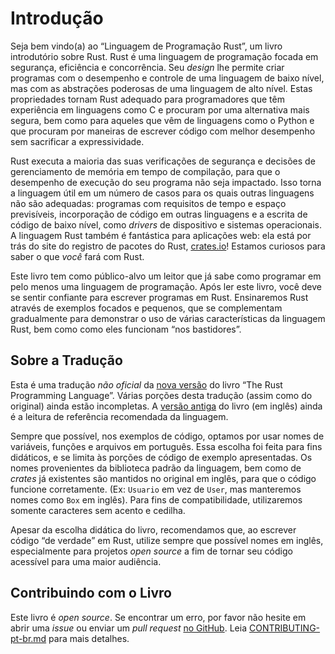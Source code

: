 # Introdução

Seja bem vindo(a) ao “Linguagem de Programação Rust”, um livro introdutório
sobre Rust. Rust é uma linguagem de programação focada em segurança, eficiência
e concorrência. Seu *design* lhe permite criar programas com o desempenho e
controle de uma linguagem de baixo nível, mas com as abstrações poderosas de uma
linguagem de alto nível. Estas propriedades tornam Rust adequado para
programadores que têm experiência em linguagens como C e procuram por uma
alternativa mais segura, bem como para aqueles que vêm de linguagens como o
Python e que procuram por maneiras de escrever código com melhor desempenho sem
sacrificar a expressividade.

Rust executa a maioria das suas verificações de segurança e decisões de
gerenciamento de memória em tempo de compilação, para que o desempenho de
execução do seu programa não seja impactado. Isso torna a linguagem útil em um
número de casos para os quais outras linguagens não são adequadas: programas com
requisitos de tempo e espaço previsíveis, incorporação de código em outras
linguagens e a escrita de código de baixo nível, como *drivers* de dispositivo e
sistemas operacionais. A linguagem Rust também é fantástica para aplicações web:
ela está por trás do site do registro de pacotes do Rust, [crates.io]! Estamos
curiosos para saber o que *você* fará com Rust.

[crates.io]: https://crates.io/

Este livro tem como público-alvo um leitor que já sabe como programar em pelo
menos uma linguagem de programação. Após ler este livro, você deve se sentir
confiante para escrever programas em Rust. Ensinaremos Rust através de exemplos
focados e pequenos, que se complementam gradualmente para demonstrar o uso de
várias características da linguagem Rust, bem como como eles funcionam “nos
bastidores”.

## Sobre a Tradução

Esta é uma tradução *não oficial* da [nova versão] do livro  “The Rust
Programming Language”. Várias porções desta tradução (assim como do original)
ainda estão incompletas. A [versão antiga] do livro (em inglês) ainda é a
leitura de referência recomendada da linguagem.

[nova versão]: https://rust-lang.github.io/book
[versão antiga]: https://doc.rust-lang.org/book

Sempre que possível, nos exemplos de código, optamos por usar nomes de
variáveis, funções e arquivos em português. Essa escolha foi feita para fins
didáticos, e se limita às porções de código de exemplo apresentadas. Os nomes
provenientes da biblioteca padrão da linguagem, bem como de *crates* já
existentes são mantidos no original em inglês, para que o código funcione
corretamente. (Ex: `Usuario` em vez de `User`, mas manteremos nomes como `Box`
em inglês). Para fins de compatibilidade, utilizaremos somente caracteres sem
acento e cedilha.

Apesar da escolha didática do livro, recomendamos que, ao escrever código “de
verdade” em Rust, utilize sempre que possível nomes em inglês, especialmente
para projetos *open source* a fim de tornar seu código acessível para uma maior
audiência.

## Contribuindo com o Livro

Este livro é *open source*. Se encontrar um erro, por favor não hesite em abrir
uma *issue* ou enviar um *pull request* [no GitHub]. Leia
[CONTRIBUTING-pt-br.md] para mais detalhes.

[no GitHub]: https://github.com/rust-br/rust-book-pt-br
[CONTRIBUTING-pt-br.md]: https://github.com/rust-br/rust-book-pt-br/blob/master/CONTRIBUTING-pt-br.md
